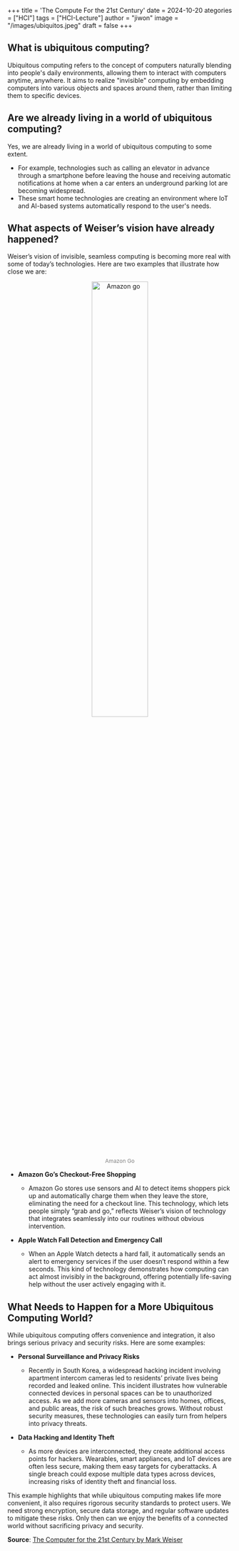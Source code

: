 +++
title = 'The Compute For the 21st Century'
date = 2024-10-20
ategories = ["HCI"]
tags = ["HCI-Lecture"]
author = "jiwon"
image = "/images/ubiquitos.jpeg"
draft = false
+++

## What is ubiquitous computing?
  Ubiquitous computing refers to the concept of computers naturally blending into people's daily environments, allowing them to interact with computers anytime, anywhere. It aims to realize "invisible" computing by embedding computers into various objects and spaces around them, rather than limiting them to specific devices.

## Are we already living in a world of ubiquitous computing?
  Yes, we are already living in a world of ubiquitous computing to some extent. 
  - For example, technologies such as calling an elevator in advance through a smartphone before leaving the house and receiving automatic notifications at home when a car enters an underground parking lot are becoming widespread.
  - These smart home technologies are creating an environment where IoT and AI-based systems automatically respond to the user's needs.

## What aspects of Weiser’s vision have already happened?

Weiser’s vision of invisible, seamless computing is becoming more real with some of today’s technologies. Here are two examples that illustrate how close we are:

<div style="text-align: center;">
    <img src="/images/amazongo.jpg" alt="Amazon go" width="50%">
    <p style="font-size: 12px; color: gray;">Amazon Go</p>
</div>

- **Amazon Go’s Checkout-Free Shopping**
    - Amazon Go stores use sensors and AI to detect items shoppers pick up and automatically charge them when they leave the store, eliminating the need for a checkout line. This technology, which lets people simply “grab and go,” reflects Weiser’s vision of technology that integrates seamlessly into our routines without obvious intervention.

- **Apple Watch Fall Detection and Emergency Call**
    - When an Apple Watch detects a hard fall, it automatically sends an alert to emergency services if the user doesn’t respond within a few seconds. This kind of technology demonstrates how computing can act almost invisibly in the background, offering potentially life-saving help without the user actively engaging with it.



## What Needs to Happen for a More Ubiquitous Computing World?

While ubiquitous computing offers convenience and integration, it also brings serious privacy and security risks. Here are some examples:

- **Personal Surveillance and Privacy Risks**
    - Recently in South Korea, a widespread hacking incident involving apartment intercom cameras led to residents’ private lives being recorded and leaked online. This incident illustrates how vulnerable connected devices in personal spaces can be to unauthorized access. As we add more cameras and sensors into homes, offices, and public areas, the risk of such breaches grows. Without robust security measures, these technologies can easily turn from helpers into privacy threats.

- **Data Hacking and Identity Theft**
    - As more devices are interconnected, they create additional access points for hackers. Wearables, smart appliances, and IoT devices are often less secure, making them easy targets for cyberattacks. A single breach could expose multiple data types across devices, increasing risks of identity theft and financial loss.

This example highlights that while ubiquitous computing makes life more convenient, it also requires rigorous security standards to protect users. We need strong encryption, secure data storage, and regular software updates to mitigate these risks. Only then can we enjoy the benefits of a connected world without sacrificing privacy and security.

**Source**: [The Computer for the 21st Century by Mark Weiser](https://www.lri.fr/~mbl/Stanford/CS477/papers/Weiser-SciAm.pdf)


